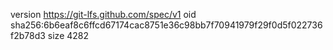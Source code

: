 version https://git-lfs.github.com/spec/v1
oid sha256:6b6eaf8c6ffcd67174cac8751e36c98bb7f70941979f29f0d5f022736f2b78d3
size 4282
